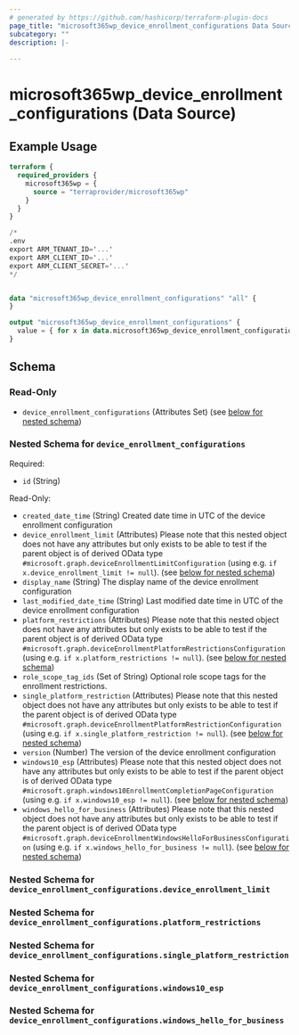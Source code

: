 ```yaml
---
# generated by https://github.com/hashicorp/terraform-plugin-docs
page_title: "microsoft365wp_device_enrollment_configurations Data Source - microsoft365wp"
subcategory: ""
description: |-
  
---
```


# microsoft365wp_device_enrollment_configurations (Data Source)



## Example Usage

```terraform
terraform {
  required_providers {
    microsoft365wp = {
      source = "terraprovider/microsoft365wp"
    }
  }
}

/*
.env
export ARM_TENANT_ID='...'
export ARM_CLIENT_ID='...'
export ARM_CLIENT_SECRET='...'
*/


data "microsoft365wp_device_enrollment_configurations" "all" {
}

output "microsoft365wp_device_enrollment_configurations" {
  value = { for x in data.microsoft365wp_device_enrollment_configurations.all.device_enrollment_configurations : x.id => x }
}
```

<!-- schema generated by tfplugindocs -->
## Schema

### Read-Only

- `device_enrollment_configurations` (Attributes Set) (see [below for nested schema](#nestedatt--device_enrollment_configurations))

<a id="nestedatt--device_enrollment_configurations"></a>
### Nested Schema for `device_enrollment_configurations`

Required:

- `id` (String)

Read-Only:

- `created_date_time` (String) Created date time in UTC of the device enrollment configuration
- `device_enrollment_limit` (Attributes) Please note that this nested object does not have any attributes but only exists to be able to test if the parent object is of derived OData type `#microsoft.graph.deviceEnrollmentLimitConfiguration` (using e.g. `if x.device_enrollment_limit != null`). (see [below for nested schema](#nestedatt--device_enrollment_configurations--device_enrollment_limit))
- `display_name` (String) The display name of the device enrollment configuration
- `last_modified_date_time` (String) Last modified date time in UTC of the device enrollment configuration
- `platform_restrictions` (Attributes) Please note that this nested object does not have any attributes but only exists to be able to test if the parent object is of derived OData type `#microsoft.graph.deviceEnrollmentPlatformRestrictionsConfiguration` (using e.g. `if x.platform_restrictions != null`). (see [below for nested schema](#nestedatt--device_enrollment_configurations--platform_restrictions))
- `role_scope_tag_ids` (Set of String) Optional role scope tags for the enrollment restrictions.
- `single_platform_restriction` (Attributes) Please note that this nested object does not have any attributes but only exists to be able to test if the parent object is of derived OData type `#microsoft.graph.deviceEnrollmentPlatformRestrictionConfiguration` (using e.g. `if x.single_platform_restriction != null`). (see [below for nested schema](#nestedatt--device_enrollment_configurations--single_platform_restriction))
- `version` (Number) The version of the device enrollment configuration
- `windows10_esp` (Attributes) Please note that this nested object does not have any attributes but only exists to be able to test if the parent object is of derived OData type `#microsoft.graph.windows10EnrollmentCompletionPageConfiguration` (using e.g. `if x.windows10_esp != null`). (see [below for nested schema](#nestedatt--device_enrollment_configurations--windows10_esp))
- `windows_hello_for_business` (Attributes) Please note that this nested object does not have any attributes but only exists to be able to test if the parent object is of derived OData type `#microsoft.graph.deviceEnrollmentWindowsHelloForBusinessConfiguration` (using e.g. `if x.windows_hello_for_business != null`). (see [below for nested schema](#nestedatt--device_enrollment_configurations--windows_hello_for_business))

<a id="nestedatt--device_enrollment_configurations--device_enrollment_limit"></a>
### Nested Schema for `device_enrollment_configurations.device_enrollment_limit`


<a id="nestedatt--device_enrollment_configurations--platform_restrictions"></a>
### Nested Schema for `device_enrollment_configurations.platform_restrictions`


<a id="nestedatt--device_enrollment_configurations--single_platform_restriction"></a>
### Nested Schema for `device_enrollment_configurations.single_platform_restriction`


<a id="nestedatt--device_enrollment_configurations--windows10_esp"></a>
### Nested Schema for `device_enrollment_configurations.windows10_esp`


<a id="nestedatt--device_enrollment_configurations--windows_hello_for_business"></a>
### Nested Schema for `device_enrollment_configurations.windows_hello_for_business`
